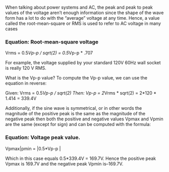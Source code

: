 When talking about power systems and AC, the peak and peak to peak values of the
voltage aren’t enough information since the shape of the wave form has a lot to do with the “average” voltage at any time. Hence, a value called the root-mean-square or RMS is used to refer to AC voltage in many cases

### Equation: Root-mean-square voltage
Vrms = 0.5*Vp-p / sqrt(2) = 0.5*Vp-p * .707

For example, the voltage supplied by your standard 120V 60Hz wall socket is really 120 V RMS.

What is the Vp-p value? To compute the Vp-p value, we can use the equation in reverse:

Given: Vrms = 0.5*Vp-p / sqrt(2)
Then: Vp-p = 2*Vrms * sqrt(2) = 2*120 * 1.414 = 339.4V

Additionally, if the sine wave is symmetrical, or in other words the magnitude of the positive peak is the same as the magnitude of the negative peak then both the positive and negative values Vpmax and Vpmin are the same (except for sign) and can be computed with the formula:

### Equation: Voltage peak value.
Vpmax|pmin = |0.5*Vp-p |

Which in this case equals 0.5*339.4V = 169.7V. Hence the positive peak Vpmax is 169.7V and the negative peak Vpmin is–169.7V.